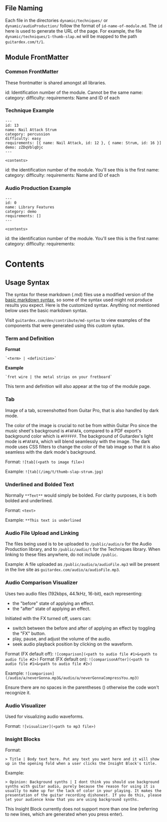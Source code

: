 ## File Naming

Each file in the directories `dynamic/techniques/` or `dynamic/audioProduction/` follow the format of `id-name-of-module.md`. The `id` here is used to generate the URL of the page. For example, the file `dynamic/techniques/1-thumb-slap.md` will be mapped to the path `guitardex.com/t/1`.

## Module FrontMatter

### Common FrontMatter

These frontmatter is shared amongst all libraries.

id: Identification number of the module. Cannot be the same
name:
category:
difficulty:
requirements: Name and ID of each

### Technique Example

```
---
id: 13
name: Nail Attack Strum
category: percussion
difficulty: easy
requirements: [{ name: Nail Attack, id: 12 }, { name: Strum, id: 16 }]
demo: zZDqVblqDjc
---

<contents>
```

id: the identification number of the module. You'll see this is the first
name:
category:
difficulty:
requirements: Name and ID of each

### Audio Production Example

```
---
id: 0
name: Library Features
category: demo
requirements: []
---

<contents>
```

id: the identification number of the module. You'll see this is the first
name:
category:
difficulty:
requirements:

# Contents

## Usage Syntax

The syntax for these markdown (.md) files use a modified version of the [basic markdown syntax](https://www.markdownguide.org/basic-syntax/), so some of the syntax used might not produce results you expect. Here is the customized syntax. Anything not mentioned below uses the basic markdown syntax.

Visit `guitardex.com/dev/contribute/md-syntax` to view examples of the components that were generated using this custom sytax.

### Term and Definition

**Format**

```
`<term> | <definition>`
```

**Example**

```
`fret wire | the metal strips on your fretboard`
```

This term and definition will also appear at the top of the module page.

### Tab

Image of a tab, screenshotted from Guitar Pro, that is also handled by dark mode.

The color of the image is crucial to not be from within Guitar Pro since the music sheet's background is `#FAFAFA`, compared to a PDF export's background color which is `#FFFFFF`. The background of Guitardex's light mode is `#FAFAFA`, which will blend seamlessly with the image. The dark mode uses CSS filters to change the color of the tab image so that it is also seamless with the dark mode's background.

Format: `![tab](<path to image file>)`

Example: `![tab](/img/t/thumb-slap-strum.jpg)`

### Underlined and Bolded Text

Normally `**Text**` would simply be bolded. For clarity purposes, it is both bolded and underlined.

Format: `<text>`

Example: `**This text is underlined`

### Audio File Upload and Linking

The files being used is to be uploaded to `/public/audio/a` for the Audio Production library, and to `/public/audio/t` for the Techniques library. When linking to these files anywhere, do not include `/public`.

Example: A file uploaded as `/public/audio/a/audioFile.mp3` will be present in the live site as `guitardex.com/audio/a/audioFile.mp3`.

### Audio Comparison Visualizer

Uses two audio files (192kbps, 44.1kHz, 16-bit), each representing:

- the "before" state of applying an effect.
- the "after" state of applying an effect.

Initiated with the FX turned off, users can:

- switch between the before and after of applying an effect by toggling the "FX" button.
- play, pause, and adjust the volume of the audio.
- seek audio playback position by clicking on the waveform.

Format (FX default off): `![comparison](<path to audio file #1>&<path to audio file #2>)`
Format (FX default on): `![comparisonAfter](<path to audio file #1>&<path to audio file #2>)`

Example: `![comparison](/audio/a/neverGonna.mp3&/audio/a/neverGonnaCompressYou.mp3)`

Ensure there are no spaces in the parentheses () otherwise the code won't recognize it.

### Audio Visualizer

Used for visualizing audio waveforms.

Format: `![visualizer](<path to mp3 file>)`

### Insight Blocks

Format:

```
> Title | Body text here. Put any text you want here and it will show up in the opening fold when a user clicks the Insight Block's title.
```

Example:

```
> Opinion: Background synths | I dont think you should use background synths with guitar audio, purely because the reason for using it is usually to make up for the lack of color in your playing. It makes the presentation of the guitar recording dishonest. If you do this, please let your audience know that you are using background synths.
```

This Insight Block currently does not support more than one line (referring to new lines, which are generated when you press enter).
